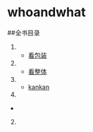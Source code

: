 # whoandwhat
##全书目录

1. - [看包装](1.md)
2. - [看整体](2017-02-07.md)
3. - [kankan](SUMMARY.md)
4. 
- 
2. 




